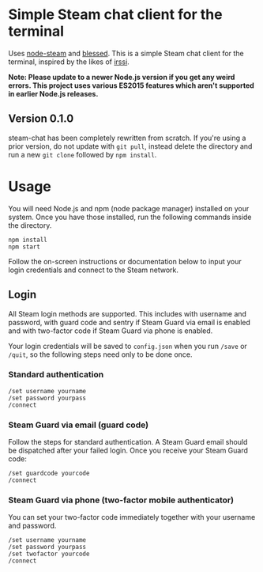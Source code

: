# Simple Steam chat client for the terminal

Uses [node-steam](https://github.com/seishun/node-steam) and [blessed](https://github.com/chjj/blessed). This is a simple Steam chat client for the terminal, inspired by the likes of [irssi](https://irssi.org/).

**Note: Please update to a newer Node.js version if you get any weird errors. This project uses various ES2015 features which aren't supported in earlier Node.js releases.**

## Version 0.1.0

steam-chat has been completely rewritten from scratch. If you're using a prior version, do not update with `git pull`, instead delete the directory and run a new `git clone` followed by `npm install`.

# Usage

You will need Node.js and npm (node package manager) installed on your system. Once you have those installed, run the following commands inside the directory.

```
npm install
npm start
```

Follow the on-screen instructions or documentation below to input your login credentials and connect to the Steam network.

## Login

All Steam login methods are supported. This includes with username and password, with guard code and sentry if Steam Guard via email is enabled and with two-factor code if Steam Guard via phone is enabled.

Your login credentials will be saved to `config.json` when you run `/save` or `/quit`, so the following steps need only to be done once.

### Standard authentication

```
/set username yourname
/set password yourpass
/connect
```

### Steam Guard via email (guard code)

Follow the steps for standard authentication. A Steam Guard email should be dispatched after your failed login. Once you receive your Steam Guard code:

```
/set guardcode yourcode
/connect
```

### Steam Guard via phone (two-factor mobile authenticator)

You can set your two-factor code immediately together with your username and password.

```
/set username yourname
/set password yourpass
/set twofactor yourcode
/connect
```
